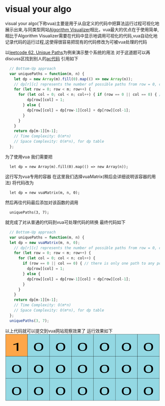# visual your algo
visual your algo(下称vua)主要是用于从自定义的代码中把算法运行过程可视化地展示出来,与同类型网站[Algorithm Visualizer](https://github.com/algorithm-visualizer/algorithm-visualizer)相比，vua最大的优点在于使用简单,相比于Algorithm Visualizer需要在代码中显示地调用可视化的代码,vua自动化地记录代码的运行过程,这使得很容易把现有的代码修改为可被vua处理的代码

以[leetcode 62. Unique Paths](https://leetcode.com/problems/unique-paths/)为例来演示整个系统的用法
对于这道题可以再discuss区找到别人的[ac代码](https://leetcode.com/problems/unique-paths/discuss/934807/Two-JS-Solutions) 引用如下
```javascript
  // Bottom-Up approach
  var uniquePaths = function(m, n) {
    let dp = new Array(m).fill(0).map(() => new Array(n));
    // dp[r][c] represents the number of possible paths from row = 0, col = 0 to row = r, col = c
    for (let row = 0; row < m; row++) {
      for (let col = 0; col < n; col++) { if (row == 0 || col == 0) { // there is only one path to any point in first row or first column since robot can only move right or down
          dp[row][col] = 1;
        } else {
          dp[row][col] = dp[row-1][col] + dp[row][col-1];
        }
      }
    }
    return dp[m-1][n-1];
    // Time Complexity: O(m*n)
    // Space Complexity: O(m*n), for dp table
  };
```
为了使用vua 我们需要把
```
  let dp = new Array(m).fill(0).map(() => new Array(n));
```
这行写为vua专用的容器 在这里我们选择vuaMatrix(稍后会详细说明该容器的用法) 将代码改为
```
  let dp = new vuaMatrix(m, n, 0);
```
然后再往代码最后添加对该函数的调用
```
  uniquePaths(3, 7);
```
就完成了对从普通的代码到vua可处理代码的转换 最终代码如下
```javascript
  // Bottom-Up approach
  var uniquePaths = function(m, n) {
  let dp = new vuaMatrix(m, n, 0);
    // dp[r][c] represents the number of possible paths from row = 0, col = 0 to row = r, col = c
    for (let row = 0; row < m; row++) {
      for (let col = 0; col < n; col++) {
        if (row == 0 || col == 0) { // there is only one path to any point in first row or first column since robot can only move right or down
          dp[row][col] = 1;
        } else {
          dp[row][col] = dp[row-1][col] + dp[row][col-1];
        }
      }
    }
    return dp[m-1][n-1];
    // Time Complexity: O(m*n)
    // Space Complexity: O(m*n), for dp table
  };
  uniquePaths(3, 7);
```
以上代码就可以提交到vua网站观察效果了 运行效果如下
![demo](./public/demo.gif)
